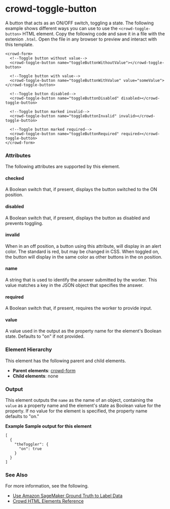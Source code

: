 # crowd\-toggle\-button<a name="sms-ui-template-crowd-toggle-button"></a>

A button that acts as an ON/OFF switch, toggling a state\. The following example shows different ways you can use to use the `<crowd-toggle-button>` HTML element\. Copy the following code and save it in a file with the extenion `.html`\. Open the file in any browser to preview and interact with this template\. 

```
<crowd-form>
  <!--Toggle button without value-->
  <crowd-toggle-button name="toggleButtonWithoutValue"></crowd-toggle-button>

  <!--Toggle button with value-->
  <crowd-toggle-button name="toggleButtonWithValue" value="someValue"></crowd-toggle-button>

  <!--Toggle button disabled-->
  <crowd-toggle-button name="toggleButtonDisabled" disabled></crowd-toggle-button>

  <!--Toggle button marked invalid-->
  <crowd-toggle-button name="toggleButtonInvalid" invalid></crowd-toggle-button>

  <!--Toggle button marked required-->
  <crowd-toggle-button name="toggleButtonRequired" required></crowd-toggle-button>
</crowd-form>
```

### Attributes<a name="toggle-button-attributes"></a>

The following attributes are supported by this element\.

#### checked<a name="toggle-button-attributes-checked"></a>

A Boolean switch that, if present, displays the button switched to the ON position\.

#### disabled<a name="toggle-button-attributes-disabled"></a>

A Boolean switch that, if present, displays the button as disabled and prevents toggling\.

#### invalid<a name="toggle-button-attributes-invalid"></a>

When in an off position, a button using this attribute, will display in an alert color\. The standard is red, but may be changed in CSS\. When toggled on, the button will display in the same color as other buttons in the on position\.

#### name<a name="toggle-button-attributes-name"></a>

A string that is used to identify the answer submitted by the worker\. This value matches a key in the JSON object that specifies the answer\.

#### required<a name="toggle-button-attributes-required"></a>

A Boolean switch that, if present, requires the worker to provide input\.

#### value<a name="toggle-button-attributes-value"></a>

A value used in the output as the property name for the element's Boolean state\. Defaults to "on" if not provided\.

### Element Hierarchy<a name="toggle-button-element-hierarchy"></a>

This element has the following parent and child elements\.
+ **Parent elements**: [crowd\-form](sms-ui-template-crowd-form.md)
+ **Child elements**: none

### Output<a name="toggle-button-output"></a>

This element outputs the `name` as the name of an object, containing the `value` as a property name and the element's state as Boolean value for the property\. If no value for the element is specified, the property name defaults to "on\."

**Example Sample output for this element**  

```
[
  {
    "theToggler": {
      "on": true
    }
  }
]
```

### See Also<a name="toggle-button-see-also"></a>

For more information, see the following\.
+ [Use Amazon SageMaker Ground Truth to Label Data](sms.md)
+ [Crowd HTML Elements Reference](sms-ui-template-reference.md)